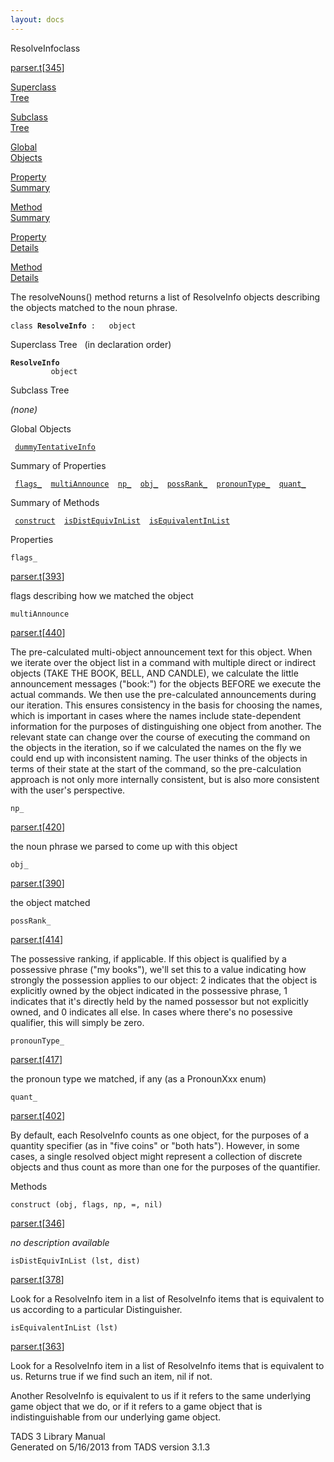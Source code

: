 ```yaml
---
layout: docs
---
```

<span class="title">ResolveInfo</span><span class="type">class</span>

[parser.t](../file/parser.t.html)\[[345](../source/parser.t.html#345)\]

[Superclass  
Tree](#_SuperClassTree_)

[Subclass  
Tree](#_SubClassTree_)

[Global  
Objects](#_ObjectSummary_)

[Property  
Summary](#_PropSummary_)

[Method  
Summary](#_MethodSummary_)

[Property  
Details](#_Properties_)

[Method  
Details](#_Methods_)

<div class="fdesc">

The resolveNouns() method returns a list of ResolveInfo objects
describing the objects matched to the noun phrase.

`class `**`ResolveInfo`**` :   object`

</div>

<span id="_SuperClassTree_"></span>

<div class="mjhd">

<span class="hdln">Superclass Tree</span>   (in declaration order)

</div>

**`ResolveInfo`**  
`         object`  
<span id="_SubClassTree_"></span>

<div class="mjhd">

<span class="hdln">Subclass Tree</span>  

</div>

*(none)* <span id="_ObjectSummary_"></span>

<div class="mjhd">

<span class="hdln">Global Objects</span>  

</div>

` `[`dummyTentativeInfo`](../object/dummyTentativeInfo.html)`  `
<span id="_PropSummary_"></span>

<div class="mjhd">

<span class="hdln">Summary of Properties</span>  

</div>

` `[`flags_`](#flags_)`  `[`multiAnnounce`](#multiAnnounce)`  `[`np_`](#np_)`  `[`obj_`](#obj_)`  `[`possRank_`](#possRank_)`  `[`pronounType_`](#pronounType_)`  `[`quant_`](#quant_)`  `

<span id="_MethodSummary_"></span>

<div class="mjhd">

<span class="hdln">Summary of Methods</span>  

</div>

` `[`construct`](#construct)`  `[`isDistEquivInList`](#isDistEquivInList)`  `[`isEquivalentInList`](#isEquivalentInList)`  `

<span id="_Properties_"></span>

<div class="mjhd">

<span class="hdln">Properties</span>  

</div>

<span id="flags_"></span>

`flags_`

[parser.t](../file/parser.t.html)\[[393](../source/parser.t.html#393)\]

<div class="desc">

flags describing how we matched the object

</div>

<span id="multiAnnounce"></span>

`multiAnnounce`

[parser.t](../file/parser.t.html)\[[440](../source/parser.t.html#440)\]

<div class="desc">

The pre-calculated multi-object announcement text for this object. When
we iterate over the object list in a command with multiple direct or
indirect objects (TAKE THE BOOK, BELL, AND CANDLE), we calculate the
little announcement messages ("book:") for the objects BEFORE we execute
the actual commands. We then use the pre-calculated announcements during
our iteration. This ensures consistency in the basis for choosing the
names, which is important in cases where the names include
state-dependent information for the purposes of distinguishing one
object from another. The relevant state can change over the course of
executing the command on the objects in the iteration, so if we
calculated the names on the fly we could end up with inconsistent
naming. The user thinks of the objects in terms of their state at the
start of the command, so the pre-calculation approach is not only more
internally consistent, but is also more consistent with the user's
perspective.

</div>

<span id="np_"></span>

`np_`

[parser.t](../file/parser.t.html)\[[420](../source/parser.t.html#420)\]

<div class="desc">

the noun phrase we parsed to come up with this object

</div>

<span id="obj_"></span>

`obj_`

[parser.t](../file/parser.t.html)\[[390](../source/parser.t.html#390)\]

<div class="desc">

the object matched

</div>

<span id="possRank_"></span>

`possRank_`

[parser.t](../file/parser.t.html)\[[414](../source/parser.t.html#414)\]

<div class="desc">

The possessive ranking, if applicable. If this object is qualified by a
possessive phrase ("my books"), we'll set this to a value indicating how
strongly the possession applies to our object: 2 indicates that the
object is explicitly owned by the object indicated in the possessive
phrase, 1 indicates that it's directly held by the named possessor but
not explicitly owned, and 0 indicates all else. In cases where there's
no posessive qualifier, this will simply be zero.

</div>

<span id="pronounType_"></span>

`pronounType_`

[parser.t](../file/parser.t.html)\[[417](../source/parser.t.html#417)\]

<div class="desc">

the pronoun type we matched, if any (as a PronounXxx enum)

</div>

<span id="quant_"></span>

`quant_`

[parser.t](../file/parser.t.html)\[[402](../source/parser.t.html#402)\]

<div class="desc">

By default, each ResolveInfo counts as one object, for the purposes of a
quantity specifier (as in "five coins" or "both hats"). However, in some
cases, a single resolved object might represent a collection of discrete
objects and thus count as more than one for the purposes of the
quantifier.

</div>

<span id="_Methods_"></span>

<div class="mjhd">

<span class="hdln">Methods</span>  

</div>

<span id="construct"></span>

`construct (obj, flags, np, =, nil)`

[parser.t](../file/parser.t.html)\[[346](../source/parser.t.html#346)\]

<div class="desc">

*no description available*

</div>

<span id="isDistEquivInList"></span>

`isDistEquivInList (lst, dist)`

[parser.t](../file/parser.t.html)\[[378](../source/parser.t.html#378)\]

<div class="desc">

Look for a ResolveInfo item in a list of ResolveInfo items that is
equivalent to us according to a particular Distinguisher.

</div>

<span id="isEquivalentInList"></span>

`isEquivalentInList (lst)`

[parser.t](../file/parser.t.html)\[[363](../source/parser.t.html#363)\]

<div class="desc">

Look for a ResolveInfo item in a list of ResolveInfo items that is
equivalent to us. Returns true if we find such an item, nil if not.

Another ResolveInfo is equivalent to us if it refers to the same
underlying game object that we do, or if it refers to a game object that
is indistinguishable from our underlying game object.

</div>

<div class="ftr">

TADS 3 Library Manual  
Generated on 5/16/2013 from TADS version 3.1.3

</div>
